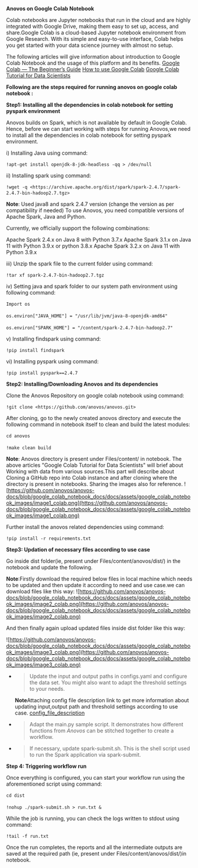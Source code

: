 **Anovos on Google Colab Notebook**

Colab notebooks are Jupyter notebooks that run in the cloud and are highly integrated with Google Drive, making them easy to set up, access, and share.Google Colab is a cloud-based Jupyter notebook environment from Google Research. With its simple and easy-to-use interface, Colab helps you get started with your data science journey with almost no setup.

The following articles will give information about introduction to Google Colab Notebook and the usage of this platform and its benefits.
[Google Colab — The Beginner’s Guide](https://medium.com/lean-in-women-in-tech-india/google-colab-the-beginners-guide-5ad3b417dfa)
[How to use Google Colab](https://www.geeksforgeeks.org/how-to-use-google-colab/)
[Google Colab Tutorial for Data Scientists](https://www.datacamp.com/community/tutorials/tutorial-google-colab-for-data-scientists?utm_source=adwords_ppc&utm_medium=cpc&utm_campaignid=1455363063&utm_adgroupid=65083631748&utm_device=c&utm_keyword=&utm_matchtype=&utm_network=g&utm_adpostion=&utm_creative=332602034358&utm_targetid=aud-299261629574:dsa-429603003980&utm_loc_interest_ms=&utm_loc_physical_ms=9061848&gclid=Cj0KCQiA3-yQBhD3ARIsAHuHT64SOfn_qff9_FDLEdg40qL4YDdBjJUJI6mApoxPcns96oLIwGaeSBAaArgkEALw_wcB)

**Following are the steps required for running anovos on google colab notebook :**

**Step1: Installing all the dependencies in colab notebook for setting
pyspark environment**

Anovos builds on Spark, which is not available by default in Google Colab. Hence, before we can start working with steps for running Anovos,we need to install all the dependencies in colab notebook for setting pyspark environment.

i)  Installing Java using command:

    !apt-get install openjdk-8-jdk-headless -qq > /dev/null

ii)  Installing spark using command:

    !wget -q <https://archive.apache.org/dist/spark/spark-2.4.7/spark-2.4.7-bin-hadoop2.7.tgz>

**Note**: Used java8 and spark 2.4.7 version (change the version as per compatibility if needed)
   To use Anovos, you need compatible versions of Apache Spark, Java and Python.

   Currently, we officially support the following combinations:

   Apache Spark 2.4.x on Java 8 with Python 3.7.x
   Apache Spark 3.1.x on Java 11 with Python 3.9.x or python 3.8.x
   Apache Spark 3.2.x on Java 11 with Python 3.9.x

iii)  Unzip the spark file to the current folder using command:
    
    !tar xf spark-2.4.7-bin-hadoop2.7.tgz

iv)  Setting java and spark folder to our system path environment using
    following command:
    
    Import os
    
    os.environ["JAVA_HOME"] = "/usr/lib/jvm/java-8-openjdk-amd64"
    
    os.environ["SPARK_HOME"] = "/content/spark-2.4.7-bin-hadoop2.7"

v)  Installing findspark using command:
    
    !pip install findspark

vi)  Installing pyspark using command:
    
    !pip install pyspark==2.4.7

**Step2: Installing/Downloading Anovos and its dependencies**

Clone the Anovos Repository on google colab notebook using command:

    !git clone <https://github.com/anovos/anovos.git>

After cloning, go to the newly created anovos directory and execute the
following command in notebook itself to clean and build the latest
modules:

    cd anovos

    !make clean build
    
**Note**: Anovos directory is present under Files/content/ in notebook. 
The above articles "Google Colab Tutorial for Data Scientists" will brief about Working with data from various sources.This part will describe about Cloning a GitHub repo into Colab instance and after cloning where the directory is present in notebooks. Sharing the images also for reference.
![https://github.com/anovos/anovos-docs/blob/google_colab_notebook_docs/docs/assets/google_colab_notebook_images/image1_colab.png](https://github.com/anovos/anovos-docs/blob/google_colab_notebook_docs/docs/assets/google_colab_notebook_images/image1_colab.png)

Further install the anovos related dependencies using command:

    !pip install -r requirements.txt
    
**Step3: Updation of necessary files according to use case**

Go inside dist folder(ie, present under Files/content/anovos/dist/) in the notebook and update the following.

**Note**:Firstly download the required below files in local machine which needs to be updated and then update it according to need and use case.we can download files like this way:
![https://github.com/anovos/anovos-docs/blob/google_colab_notebook_docs/docs/assets/google_colab_notebook_images/image2_colab.png](https://github.com/anovos/anovos-docs/blob/google_colab_notebook_docs/docs/assets/google_colab_notebook_images/image2_colab.png)

And then finally again upload updated files inside dist folder like this way:

![https://github.com/anovos/anovos-docs/blob/google_colab_notebook_docs/docs/assets/google_colab_notebook_images/image3_colab.png](https://github.com/anovos/anovos-docs/blob/google_colab_notebook_docs/docs/assets/google_colab_notebook_images/image3_colab.png)


  - > Update the input and output paths in configs.yaml and configure
    > the data set. You might also want to adapt the threshold settings
    > to your needs.
    
    **Note**Attaching config file description link to get more information about updating input,output path and threshold settings according to use case.
    [config_file_description](https://github.com/anovos/anovos-docs/blob/anovos_config_file_desc/docs/using-anovos/config_file.md)

  - > Adapt the main.py sample script. It demonstrates how different
    > functions from *Anovos* can be stitched together to create a
    > workflow.

  - > If necessary, update spark-submit.sh. This is the shell script
    > used to run the Spark application via spark-submit.

**Step 4: Triggering workflow run**

Once everything is configured, you can start your workflow run using the
aforementioned script using command:

    cd dist

    !nohup ./spark-submit.sh > run.txt &

While the job is running, you can check the logs written to stdout using
command:

    !tail -f run.txt

Once the run completes, the reports and all the intermediate outputs are
saved at the required path (ie, present under Files/content/anovos/dist/)in notebook.

